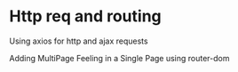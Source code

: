 # Http req and routing

 Using axios for http and ajax requests

 Adding MultiPage Feeling in a Single Page using router-dom
